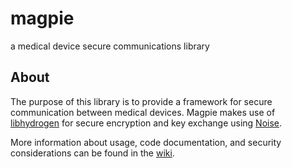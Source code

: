 # magpie
a medical device secure communications library

## About

The purpose of this library is to provide a framework for secure communication between medical devices. 
Magpie makes use of [libhydrogen](https://github.com/jedisct1/libhydrogen) for secure encryption and key 
exchange using [Noise](https://noiseprotocol.org).

More information about usage, code documentation, and security considerations can be found in the [wiki](https://github.com/tusharjois/magpie/wiki/About-Magpie).


